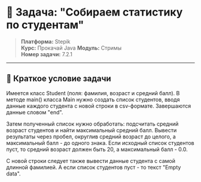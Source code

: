 # 🎯 Задача: "Собираем статистику по студентам"

> **Платформа:** Stepik  
> **Курс:** Прокачай Java 
> **Модуль:** Стримы  
> **Номер задачи:** 7.2.1

---

## 📝 Краткое условие задачи

Имеется класс Student (поля: фамилия, возраст и средний балл). В методе main() класса Main нужно создать список студентов, вводя данные каждого студента с новой строки в csv-формате. Завершаются данные словом "end".

Затем полученный список нужно обработать: подсчитать средний возраст студентов и найти максимальный средний балл. Вывести результаты через пробел, округлив средний возраст до целого, а максимальный балл - до одного знака. Если исходный список студентов пуст, то средний возраст должен быть 20, а максимальный балл - 0.0.

С новой строки следует также вывести данные студента с самой длинной фамилией. А если список студентов пуст - то текст "Empty data".
